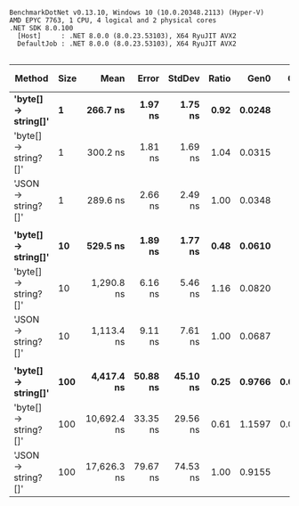 ```

BenchmarkDotNet v0.13.10, Windows 10 (10.0.20348.2113) (Hyper-V)
AMD EPYC 7763, 1 CPU, 4 logical and 2 physical cores
.NET SDK 8.0.100
  [Host]     : .NET 8.0.0 (8.0.23.53103), X64 RyuJIT AVX2
  DefaultJob : .NET 8.0.0 (8.0.23.53103), X64 RyuJIT AVX2


```
| Method               | Size | Mean        | Error    | StdDev   | Ratio | Gen0   | Gen1   | Allocated | Alloc Ratio |
|--------------------- |----- |------------:|---------:|---------:|------:|-------:|-------:|----------:|------------:|
| **&#39;byte[] → string[]&#39;**  | **1**    |    **266.7 ns** |  **1.97 ns** |  **1.75 ns** |  **0.92** | **0.0248** |      **-** |     **416 B** |        **0.71** |
| &#39;byte[] → string?[]&#39; | 1    |    300.2 ns |  1.81 ns |  1.69 ns |  1.04 | 0.0315 |      - |     528 B |        0.90 |
| &#39;JSON → string?[]&#39;   | 1    |    289.6 ns |  2.66 ns |  2.49 ns |  1.00 | 0.0348 |      - |     584 B |        1.00 |
|                      |      |             |          |          |       |        |        |           |             |
| **&#39;byte[] → string[]&#39;**  | **10**   |    **529.5 ns** |  **1.89 ns** |  **1.77 ns** |  **0.48** | **0.0610** |      **-** |    **1024 B** |        **0.88** |
| &#39;byte[] → string?[]&#39; | 10   |  1,290.8 ns |  6.16 ns |  5.46 ns |  1.16 | 0.0820 |      - |    1384 B |        1.18 |
| &#39;JSON → string?[]&#39;   | 10   |  1,113.4 ns |  9.11 ns |  7.61 ns |  1.00 | 0.0687 |      - |    1168 B |        1.00 |
|                      |      |             |          |          |       |        |        |           |             |
| **&#39;byte[] → string[]&#39;**  | **100**  |  **4,417.4 ns** | **50.88 ns** | **45.10 ns** |  **0.25** | **0.9766** | **0.0229** |   **16392 B** |        **1.05** |
| &#39;byte[] → string?[]&#39; | 100  | 10,692.4 ns | 33.35 ns | 29.56 ns |  0.61 | 1.1597 | 0.0610 |   19448 B |        1.24 |
| &#39;JSON → string?[]&#39;   | 100  | 17,626.3 ns | 79.67 ns | 74.53 ns |  1.00 | 0.9155 |      - |   15632 B |        1.00 |

